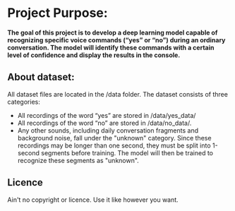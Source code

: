 # Project Purpose:

**The goal of this project is to develop a deep learning model capable of recognizing specific voice commands (“yes” or “no”) during an ordinary conversation. The model will identify these commands with a certain level of confidence and display the results in the console.**


## About dataset:

All dataset files are located in the /data folder. The dataset consists of three categories:
- All recordings of the word “yes” are stored in /data/yes_data/
- All recordings of the word “no” are stored in /data/no_data/.
- Any other sounds, including daily conversation fragments and background noise, fall under the "unknown" category. Since these recordings may be longer than one second, they must be split into 1-second segments before training. The model will then be trained to recognize these segments as "unknown".

## Licence

Ain't no copyright or licence. Use it like however you want.